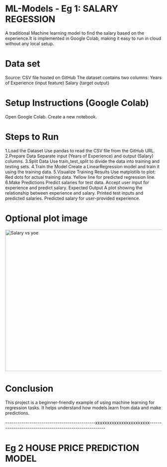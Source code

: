 # ML-Models -  Eg 1: SALARY REGESSION
 A traditional  Machine learning model to find the salary based on the experience.It is implemented in Google Colab, making it easy to run in cloud without any local setup.
# Data set
Source: CSV file hosted on GitHub
The dataset contains two columns:
Years of Experience (input feature)
Salary (target output)
# Setup Instructions (Google Colab)
Open Google Colab.
Create a new notebook.
# Steps to Run
1.Load the Dataset
 Use pandas to read the CSV file from the GitHub URL.
2.Prepare Data
 Separate input (Years of Experience) and output (Salary) columns.
3.Split Data
 Use train_test_split to divide the data into training and testing sets.
4.Train the Model
 Create a LinearRegression model and train it using the training data.
5.Visualize Training Results
 Use matplotlib to plot:
  Red dots for actual training data.
  Yellow line for predicted regression line.
6.Make Predictions
 Predict salaries for test data.
 Accept user input for experience and predict salary.
 Expected Output
A plot showing the relationship between experience and salary.
 Printed test inputs and predicted salaries.
 Predicted salary for user-provided experience.
# Optional plot image 


<img width="597" height="455" alt="Salary vs yoe" src="https://github.com/user-attachments/assets/79412544-9b54-4906-bceb-1088ed346c57" />

# Conclusion
This project is a beginner-friendly example of using machine learning for regression tasks. It helps understand how models learn from data and make predictions.




---------------------------------------------xxxxxxxxxxxxxxxxxxxxxxx--------------------------------------------------------
# Eg 2 HOUSE PRICE PREDICTION MODEL

